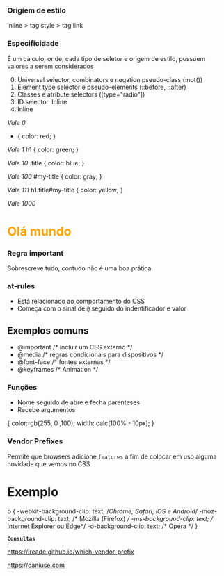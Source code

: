 ### Origiem de estilo

inline > tag style > tag link

### Especificidade

É um cálculo, onde, cada tipo de seletor e origem de estilo, possuem valores a serem
considerados

<!-- prettier-ignore -->
0. Universal selector, combinators e negation pseudo-class (:not())
1. Element type selector e pseudo-elements (::before, ::after)
10. Classes e atribute selectors ([type="radio"])
100. ID selector. Inline
1000. Inline


*Vale 0*
* {
  color: red;
}

*Vale 1*
h1 {
  color: green;
}

*Vale 10*
.title {
  color: blue;
}

*Vale 100*
#my-title {
  color: gray;
}

*Vale 111*
h1.title#my-title {
  color: yellow;
}

*Vale 1000*
<h1 style="color: orange";>Olá mundo</h1>

### Regra important

Sobrescreve tudo, contudo não é uma boa prática

### at-rules

* Está relacionado ao comportamento do CSS
* Começa com o sinal de `@` seguido do indentificador e valor

## Exemplos comuns 

- @important /* incluir um CSS externo */ 
- @media /* regras condicionais para dispositivos */
- @font-face /* fontes externas */
- @keyframes /* Animation */

### Funções

* Nome seguido de abre e fecha parenteses
* Recebe argumentos

{
  color:rgb(255, 0 ,100);
  width: calc(100% - 10px);
}

### Vendor Prefixes

Permite que browsers adicione `features`
a fim de colocar em uso alguma novidade que vemos no CSS

# Exemplo

p {
	-webkit-background-clip: text; /*Chrome, Safari, iOS e Android*/
	-moz-background-clip: text; /* Mozilla (Firefox) */
	-ms-background-clip: text; /* Internet Explorer ou Edge*/
	-o-background-clip: text; /* Opera */
}

**`Consultas`**

https://ireade.github.io/which-vendor-prefix

https://caniuse.com

